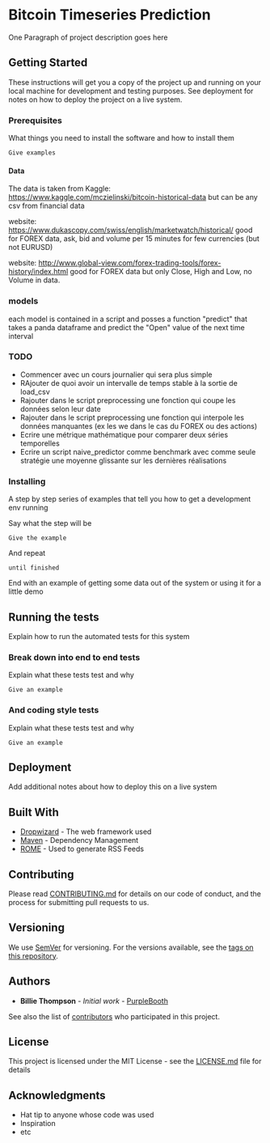 # Bitcoin Timeseries Prediction

One Paragraph of project description goes here

## Getting Started

These instructions will get you a copy of the project up and running on your local machine for development and testing purposes. See deployment for notes on how to deploy the project on a live system.

### Prerequisites

What things you need to install the software and how to install them

```
Give examples
```

#### Data
The data is taken from Kaggle:  
https://www.kaggle.com/mczielinski/bitcoin-historical-data
but can be any csv from financial data

website: https://www.dukascopy.com/swiss/english/marketwatch/historical/
good for FOREX data, ask, bid and volume per 15 minutes for few currencies (but not EURUSD)


website: http://www.global-view.com/forex-trading-tools/forex-history/index.html
good for FOREX data but only Close, High and Low, no Volume in data.

### models

each model is contained in a script and posses a function "predict" that takes a panda dataframe and predict the "Open" value of the next time interval


### TODO

- Commencer avec un cours journalier qui sera plus simple
- RAjouter de quoi avoir un intervalle de temps stable à la sortie de load_csv
- Rajouter dans le script preprocessing une fonction qui coupe les données selon leur date
- Rajouter dans le script preprocessing une fonction qui interpole les données manquantes (ex les we
dans le cas du FOREX ou des actions)
- Ecrire une métrique mathématique pour comparer deux séries temporelles 
- Ecrire un script naive_predictor comme benchmark avec comme seule stratégie une moyenne glissante sur les 
dernières réalisations

### Installing

A step by step series of examples that tell you how to get a development env running

Say what the step will be

```
Give the example
```

And repeat

```
until finished
```

End with an example of getting some data out of the system or using it for a little demo

## Running the tests

Explain how to run the automated tests for this system

### Break down into end to end tests

Explain what these tests test and why

```
Give an example
```

### And coding style tests

Explain what these tests test and why

```
Give an example
```

## Deployment

Add additional notes about how to deploy this on a live system

## Built With

* [Dropwizard](http://www.dropwizard.io/1.0.2/docs/) - The web framework used
* [Maven](https://maven.apache.org/) - Dependency Management
* [ROME](https://rometools.github.io/rome/) - Used to generate RSS Feeds

## Contributing

Please read [CONTRIBUTING.md](https://gist.github.com/PurpleBooth/b24679402957c63ec426) for details on our code of conduct, and the process for submitting pull requests to us.

## Versioning

We use [SemVer](http://semver.org/) for versioning. For the versions available, see the [tags on this repository](https://github.com/your/project/tags). 

## Authors

* **Billie Thompson** - *Initial work* - [PurpleBooth](https://github.com/PurpleBooth)

See also the list of [contributors](https://github.com/your/project/contributors) who participated in this project.

## License

This project is licensed under the MIT License - see the [LICENSE.md](LICENSE.md) file for details

## Acknowledgments

* Hat tip to anyone whose code was used
* Inspiration
* etc

